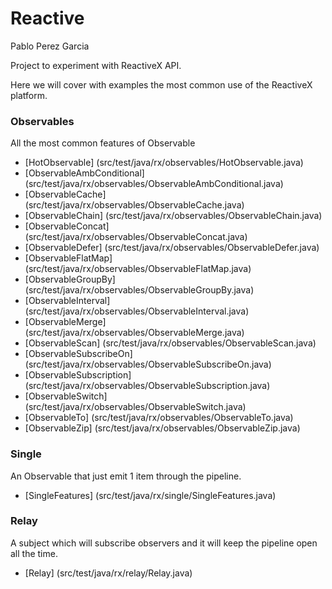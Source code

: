 # Reactive
Pablo Perez Garcia 

Project to experiment with ReactiveX API.

Here we will cover with examples the most common use of the ReactiveX platform.


### Observables

All the most common features of Observable

* [HotObservable] (src/test/java/rx/observables/HotObservable.java)
* [ObservableAmbConditional] (src/test/java/rx/observables/ObservableAmbConditional.java)
* [ObservableCache] (src/test/java/rx/observables/ObservableCache.java)
* [ObservableChain] (src/test/java/rx/observables/ObservableChain.java)
* [ObservableConcat] (src/test/java/rx/observables/ObservableConcat.java)
* [ObservableDefer] (src/test/java/rx/observables/ObservableDefer.java)
* [ObservableFlatMap] (src/test/java/rx/observables/ObservableFlatMap.java)
* [ObservableGroupBy] (src/test/java/rx/observables/ObservableGroupBy.java)
* [ObservableInterval] (src/test/java/rx/observables/ObservableInterval.java)
* [ObservableMerge] (src/test/java/rx/observables/ObservableMerge.java)
* [ObservableScan] (src/test/java/rx/observables/ObservableScan.java)
* [ObservableSubscribeOn] (src/test/java/rx/observables/ObservableSubscribeOn.java)
* [ObservableSubscription] (src/test/java/rx/observables/ObservableSubscription.java)
* [ObservableSwitch] (src/test/java/rx/observables/ObservableSwitch.java)
* [ObservableTo] (src/test/java/rx/observables/ObservableTo.java)
* [ObservableZip] (src/test/java/rx/observables/ObservableZip.java)


### Single

An Observable that just emit 1 item through the pipeline.

* [SingleFeatures] (src/test/java/rx/single/SingleFeatures.java)

### Relay

A subject which will subscribe observers and it will keep the pipeline open all the time.

* [Relay] (src/test/java/rx/relay/Relay.java)